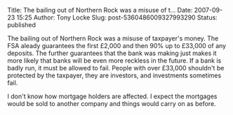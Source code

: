 Title: The bailing out of Northern Rock was a misuse of t...
Date: 2007-09-23 15:25
Author: Tony Locke
Slug: post-5360486009327993290
Status: published

The bailing out of Northern Rock was a misuse of taxpayer's money. The FSA aleady guarantees the first £2,000 and then 90% up to £33,000 of any deposits. The further guarantees that the bank was making just makes it more likely that banks will be even more reckless in the future. If a bank is badly run, it must be allowed to fail. People with over £33,000 shouldn't be protected by the taxpayer, they are investors, and investments sometimes fail.  
  
I don't know how mortgage holders are affected. I expect the mortgages would be sold to another company and things would carry on as before.
